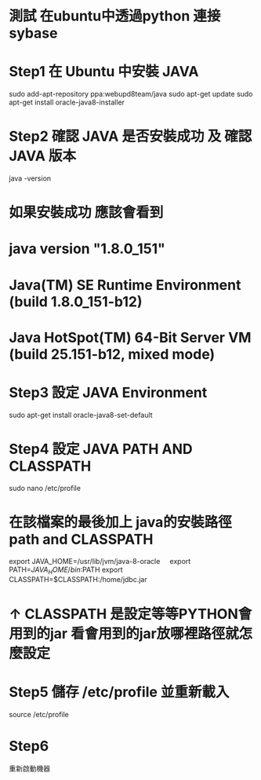# 測試 在ubuntu中透過python 連接sybase
# Step1 在 Ubuntu 中安裝 JAVA
sudo add-apt-repository ppa:webupd8team/java
sudo apt-get update
sudo apt-get install oracle-java8-installer
# Step2 確認 JAVA 是否安裝成功 及 確認 JAVA 版本
java -version
# 如果安裝成功 應該會看到 
# java version "1.8.0_151"
# Java(TM) SE Runtime Environment (build 1.8.0_151-b12)
# Java HotSpot(TM) 64-Bit Server VM (build 25.151-b12, mixed mode)
# Step3 設定 JAVA Environment
sudo apt-get install oracle-java8-set-default
# Step4 設定 JAVA PATH AND CLASSPATH
sudo nano /etc/profile
# 在該檔案的最後加上 java的安裝路徑 path and CLASSPATH
export JAVA_HOME=/usr/lib/jvm/java-8-oracle    
export PATH=$JAVA_HOME/bin:$PATH
export CLASSPATH=$CLASSPATH:/home/jdbc.jar
# ↑ CLASSPATH 是設定等等PYTHON會用到的jar 看會用到的jar放哪裡路徑就怎麼設定
# Step5 儲存 /etc/profile 並重新載入
source /etc/profile
# Step6
重新啟動機器

